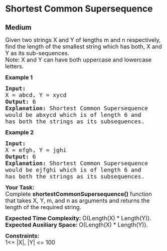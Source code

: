 # Shortest Common Supersequence
## Medium
<div class="problems_problem_content__Xm_eO" style="user-select: auto;"><p style="user-select: auto;"><span style="font-size: 18px; user-select: auto;">Given two&nbsp;strings X and Y&nbsp;of lengths&nbsp;m and n&nbsp;respectively, find the length of the smallest string which has both, X and Y as its sub-sequences.<br style="user-select: auto;">
Note:&nbsp;X&nbsp;and Y can have both uppercase and lowercase letters.</span></p>

<p style="user-select: auto;"><span style="font-size: 18px; user-select: auto;"><strong style="user-select: auto;">Example 1</strong></span></p>

<pre style="user-select: auto;"><span style="font-size: 18px; user-select: auto;"><strong style="user-select: auto;">Input:
</strong>X = abcd, Y = xycd
<strong style="user-select: auto;">Output: </strong>6<strong style="user-select: auto;">
Explanation: </strong>Shortest Common Supersequence
would be abxycd which is of length 6 and
has both the strings as its subsequences.</span>
</pre>

<p style="user-select: auto;"><span style="font-size: 18px; user-select: auto;"><strong style="user-select: auto;">Example 2</strong></span></p>

<pre style="user-select: auto;"><span style="font-size: 18px; user-select: auto;"><strong style="user-select: auto;">Input:
</strong>X = efgh, Y = jghi
<strong style="user-select: auto;">Output: </strong>6<strong style="user-select: auto;">
Explanation: </strong>Shortest Common Supersequence
would be ejfghi which is of length 6 and
has both the strings as its subsequences.</span></pre>

<p style="user-select: auto;"><span style="font-size: 18px; user-select: auto;"><strong style="user-select: auto;">Your Task:</strong><br style="user-select: auto;">
Complete&nbsp;<strong style="user-select: auto;">shortestCommonSupersequence()</strong>&nbsp;function that takes X, Y, m, and n as arguments and&nbsp;returns&nbsp;the length of the required string.</span></p>

<p style="user-select: auto;"><span style="font-size: 18px; user-select: auto;"><strong style="user-select: auto;">Expected Time Complexity:&nbsp;</strong>O(Length(X) * Length(Y)).<br style="user-select: auto;">
<strong style="user-select: auto;">Expected Auxiliary Space:&nbsp;</strong>O(Length(X) * Length(Y)).</span></p>

<p style="user-select: auto;"><span style="font-size: 18px; user-select: auto;"><strong style="user-select: auto;">Constraints:</strong><br style="user-select: auto;">
1&lt;= |X|, |Y| &lt;= 100</span></p>

<p style="user-select: auto;">&nbsp;</p>
</div>